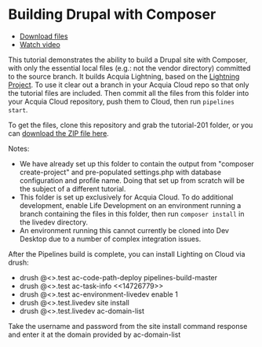 # Building Drupal with Composer

* [Download files](http://tutorials.pipeline-dev.services.acquia.io/pipelinestutorial201.zip)
* [Watch video](https://player.vimeo.com/video/184398694)

This tutorial demonstrates the ability to build a Drupal site with Composer, with only the essential
local files (e.g.: not the vendor directory) committed to the source branch.  It builds Acquia Lightning, based on the [Lightning Project](https://github.com/acquia/lightning-project). To use it clear out a branch in your Acquia Cloud repo so that only the tutorial files are included. Then commit all the files from this folder into your Acquia Cloud repository, push them to Cloud, then run ```pipelines start```.

To get the files, clone this repository and grab the tutorial-201 folder, or you can [download the ZIP file here](http://tutorials.pipeline-dev.services.acquia.io/pipelinestutorial201.zip).

Notes:

* We have already set up this folder to contain the output from "composer create-project" and pre-populated settings.php with database
  configuration and profile name.  Doing that set up from scratch will be the subject of a different tutorial.
* This folder is set up exclusively for Acquia Cloud.  To do additional development, enable Life Development on an environment running a branch containing the files in this folder, then run `composer install` in the livedev directory.
* An environment running this cannot currently be cloned into Dev Desktop due to a number of complex integration issues.  

After the Pipelines build is complete, you can install Lighting on Cloud via drush:

* drush @<<pipelinesdemo>>.test ac-code-path-deploy pipelines-build-master
* drush @<<pipelinesdemo>>.test ac-task-info <<14726779>>
* drush @<<pipelinesdemo>>.test ac-environment-livedev enable 1
* drush @<<pipelinesdemo>>.test.livedev site install
* drush @<<pipelinesdemo>>.test.livedev ac-domain-list

Take the username and password from the site install command response and enter it at the domain provided by ac-domain-list
